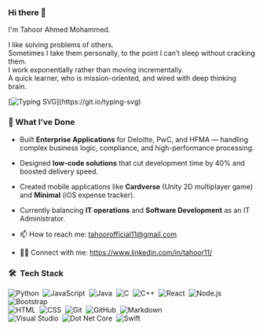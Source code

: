 ### Hi there 👋

I'm Tahoor Ahmed Mohammed. 

I like solving problems of others.  
Sometimes I take them personally, to the point I can’t sleep without cracking them.  
I work exponentially rather than moving incrementally.  
A quick learner, who is mission-oriented, and wired with deep thinking brain.  

[![Typing SVG](https://readme-typing-svg.herokuapp.com?font=Architects+Daughter&color=0BB3BD&size=30&lines=Interested+to+work+in+ML+AI+and+ANYTHING!!!)](https://git.io/typing-svg)

### 🚀 What I’ve Done  
- Built **Enterprise Applications** for Deloitte, PwC, and HFMA — handling complex business logic, compliance, and high-performance processing.  
- Designed **low-code solutions** that cut development time by 40% and boosted delivery speed.  
- Created mobile applications like **Cardverse** (Unity 2D multiplayer game) and **Minimal** (iOS expense tracker).  
- Currently balancing **IT operations** and **Software Development** as an IT Administrator.  

- 📫 How to reach me: tahoorofficial11@gmail.com
- 🤝🏻 Connect with me: https://www.linkedin.com/in/tahoor11/

### 🛠 &nbsp;Tech Stack

![Python](https://img.shields.io/badge/-Python-05122A?style=flat&logo=python)&nbsp;
![JavaScript](https://img.shields.io/badge/-JavaScript-05122A?style=flat&logo=javascript)&nbsp;
![Java](https://img.shields.io/badge/-Java-05122A?style=flat&logo=Java&logoColor=FFA518)&nbsp;
![C](https://img.shields.io/badge/-C-05122A?style=flat&logo=C&logoColor=A8B9CC)&nbsp;
![C++](https://img.shields.io/badge/-C++-05122A?style=flat&logo=C%2B%2B&logoColor=00599C)&nbsp;
![React](https://img.shields.io/badge/-React-05122A?style=flat&logo=react)&nbsp;
![Node.js](https://img.shields.io/badge/-Node.js-05122A?style=flat&logo=node.js)&nbsp;
![Bootstrap](https://img.shields.io/badge/-Bootstrap-05122A?style=flat&logo=bootstrap&logoColor=563D7C)\
![HTML](https://img.shields.io/badge/-HTML-05122A?style=flat&logo=HTML5)&nbsp;
![CSS](https://img.shields.io/badge/-CSS-05122A?style=flat&logo=CSS3&logoColor=1572B6)&nbsp;
![Git](https://img.shields.io/badge/-Git-05122A?style=flat&logo=git)&nbsp;
![GitHub](https://img.shields.io/badge/-GitHub-05122A?style=flat&logo=github)&nbsp;
![Markdown](https://img.shields.io/badge/-Markdown-05122A?style=flat&logo=markdown)\
![Visual Studio](https://img.shields.io/badge/-Visual%20Studio-05122A?style=flat&logo=visual-studio&logoColor=007ACC)&nbsp;
![Dot Net Core](https://img.shields.io/badge/-.NETCore-05122A?style=flat&logo=dotnet)&nbsp;
![Swift](https://img.shields.io/badge/-.Swift-05122A?style=flat&logo=swift)&nbsp;

